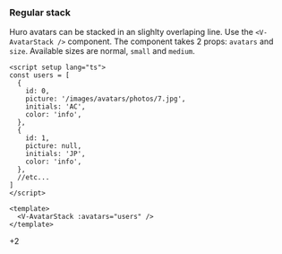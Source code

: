 ### Regular stack

Huro avatars can be stacked in an slighlty overlaping line.
Use the `<V-AvatarStack />` component. The component takes 2 props:
`avatars` and `size`. Available sizes are normal, `small` and `medium`.

<!--code-->

```vue
<script setup lang="ts">
const users = [
  {
    id: 0,
    picture: '/images/avatars/photos/7.jpg',
    initials: 'AC',
    color: 'info',
  },
  {
    id: 1,
    picture: null,
    initials: 'JP',
    color: 'info',
  },
  //etc...
]
</script>

<template>
  <V-AvatarStack :avatars="users" />
</template>
```

<!--/code-->

<!--example-->
<div class="avatar-stack">
    <V-Avatar picture="/images/avatars/photos/7.jpg" />
    <V-Avatar initials="JO" color="info" />
    <V-Avatar picture="/images/avatars/photos/8.jpg" />
    <V-Avatar picture="/images/avatars/photos/5.jpg" />
    <V-Avatar initials="CP" color="success" />
    <V-Avatar picture="/images/avatars/photos/5.jpg" />
    <div class="v-avatar">
        <span class="avatar is-more">
            <span class="inner">
                <span>+2</span>
            </span>
        </span>
    </div>
</div>

<!--/example-->
